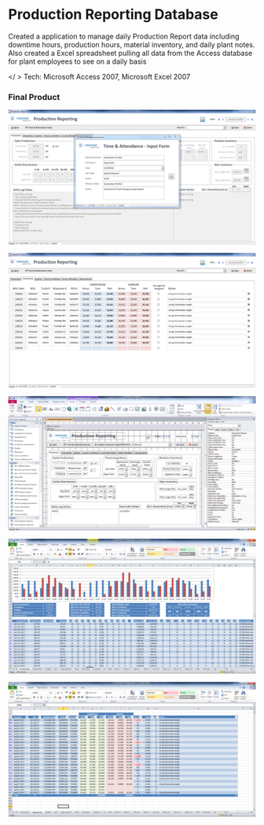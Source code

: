Production Reporting Database
=====================

Created a application to manage daily Production Report data including downtime hours, production hours, material inventory, and daily plant notes. Also created a Excel spreadsheet pulling all data from the Access database for plant employees to see on a daily basis

</ > Tech: Microsoft Access 2007, Microsoft Excel 2007

### Final Product

![ProductionReporting](https://github.com/chadder04/production-reporting/blob/master/docs/6.PNG)

![ProductionReporting](https://github.com/chadder04/production-reporting/blob/master/docs/2.PNG)

![ProductionReporting](https://github.com/chadder04/production-reporting/blob/master/docs/7.PNG)

![ProductionReporting](https://github.com/chadder04/production-reporting/blob/master/docs/8.png)

![ProductionReporting](https://github.com/chadder04/production-reporting/blob/master/docs/9.png)

